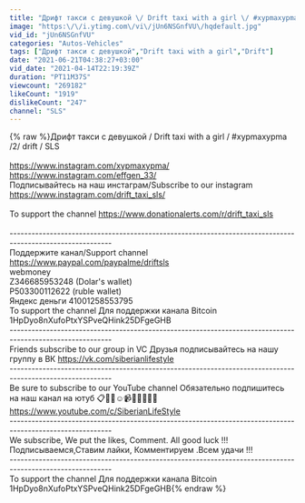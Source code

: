 ```yaml
---
title: "Дрифт такси с девушкой \/ Drift taxi with a girl \/ #xypmaxypma \/2\/ drift \/  SLS"
image: "https:\/\/i.ytimg.com\/vi\/jUn6NSGnfVU\/hqdefault.jpg"
vid_id: "jUn6NSGnfVU"
categories: "Autos-Vehicles"
tags: ["Дрифт такси с девушкой","Drift taxi with a girl","Drift"]
date: "2021-06-21T04:38:27+03:00"
vid_date: "2021-04-14T22:19:39Z"
duration: "PT11M37S"
viewcount: "269182"
likeCount: "1919"
dislikeCount: "247"
channel: "SLS"
---
```

{% raw %}Дрифт такси с девушкой / Drift taxi with a girl / #xypmaxypma /2/ drift /  SLS<br /><br /><a rel="nofollow" target="blank" href="https://www.instagram.com/xypmaxypma/">https://www.instagram.com/xypmaxypma/</a><br /><a rel="nofollow" target="blank" href="https://www.instagram.com/effgen_33/">https://www.instagram.com/effgen_33/</a><br />Подписывайтесь на наш инстаграм/Subscribe to our instagram <a rel="nofollow" target="blank" href="https://www.instagram.com/drift_taxi_sls/">https://www.instagram.com/drift_taxi_sls/</a><br /><br />To support the channel  <a rel="nofollow" target="blank" href="https://www.donationalerts.com/r/drift_taxi_sls">https://www.donationalerts.com/r/drift_taxi_sls</a><br /><br />----------------------------------------------------------------------------------------------------------<br />Поддержите канал/Support channel<br /><a rel="nofollow" target="blank" href="https://www.paypal.com/paypalme/driftsls">https://www.paypal.com/paypalme/driftsls</a><br />webmoney<br />Z346685953248 (Dolar's wallet)<br />P503300112622 (ruble wallet)<br />Яндекс деньги 41001258553795<br />To support the channel Для поддержки канала Bitcoin <br />1HpDyo8nXufoPtxYSPveQHink25DFgeGHB<br />----------------------------------------------------------------------------------------------------------<br />Friends subscribe to our group in VC Друзья подписывайтесь на нашу группу в ВК  <a rel="nofollow" target="blank" href="https://vk.com/siberianlifestyle">https://vk.com/siberianlifestyle</a><br />----------------------------------------------------------------------------------------------------------<br />Be sure to subscribe to our YouTube channel Обязательно подпишитесь на наш канал на ютуб 📋✍🏻☺📹🚗🚕🚙💨💥<a rel="nofollow" target="blank" href="https://www.youtube.com/c/SiberianLifeStyle">https://www.youtube.com/c/SiberianLifeStyle</a><br />----------------------------------------------------------------------------------------------------------<br />We subscribe, We put the likes, Comment. All good luck !!! Подписываемся,Ставим лайки, Комментируем .Всем удачи !!!<br />----------------------------------------------------------------------------------------------------------<br />To support the channel Для поддержки канала Bitcoin 1HpDyo8nXufoPtxYSPveQHink25DFgeGHB{% endraw %}
